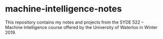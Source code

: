 # machine-intelligence-notes
This repository contains my notes and projects from the SYDE 522 – Machine Intelligence course offered by the University of Waterloo in Winter 2019. 
